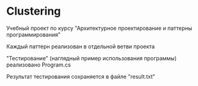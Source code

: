# Clustering
Учебный проект по курсу "Архитектурное проектирование и паттерны программирования" 

Каждый паттерн реализован в отдельной ветви проекта

"Тестирование" (наглядный пример использования программы) реализовано Program.cs

Результат тестирования сохраняется в файле "result.txt"

